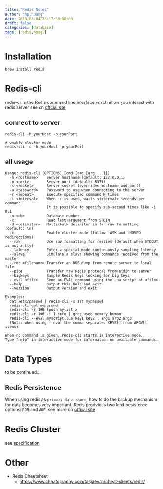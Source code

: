 ```yaml
---
title: "Redis Notes"
author: "hp.huang"
date: 2019-03-04T23:17:50+08:00
draft: false
categories: [database]
tags: [redis,nosql]
---
```


# Installation

```
brew install redis
```

# Redis-cli
redis-cli is the Redis command line interface which allow you interact with redis server see on [offcial site](https://redis.io/topics/rediscli)

## connect to server
```
redis-cli -h yourHost -p yourPort

# enable cluster mode
redis-cli -c -h yourHost -p yourPort
```

## all usage
```
Usage: redis-cli [OPTIONS] [cmd [arg [arg ...]]]
  -h <hostname>    Server hostname (default: 127.0.0.1)
  -p <port>        Server port (default: 6379)
  -s <socket>      Server socket (overrides hostname and port)
  -a <password>    Password to use when connecting to the server
  -r <repeat>      Execute specified command N times
  -i <interval>    When -r is used, waits <interval> seconds per command.
                   It is possible to specify sub-second times like -i 0.1
  -n <db>          Database number
  -x               Read last argument from STDIN
  -d <delimiter>   Multi-bulk delimiter in for raw formatting (default: \n)
  -c               Enable cluster mode (follow -ASK and -MOVED redirections)
  --raw            Use raw formatting for replies (default when STDOUT is not a tty)
  --latency        Enter a special mode continuously sampling latency
  --slave          Simulate a slave showing commands received from the master
  --rdb <filename> Transfer an RDB dump from remote server to local file.
  --pipe           Transfer raw Redis protocol from stdin to server
  --bigkeys        Sample Redis keys looking for big keys
  --eval <file>    Send an EVAL command using the Lua script at <file>
  --help           Output this help and exit
  --version        Output version and exit

Examples:
  cat /etc/passwd | redis-cli -x set mypasswd
  redis-cli get mypasswd
  redis-cli -r 100 lpush mylist x
  redis-cli -r 100 -i 1 info | grep used_memory_human:
  redis-cli --eval myscript.lua key1 key2 , arg1 arg2 arg3
  (Note: when using --eval the comma separates KEYS[] from ARGV[] items)

When no command is given, redis-cli starts in interactive mode.
Type "help" in interactive mode for information on available commands.
```

# Data Types
to be continued...

## Redis Persistence 
When using redis as `primary data store`, how to do the backup mechanism for data becomes very important. Redis prodvides two kind pesistence options: `RDB` and `AOF`. see more on [offical site](https://redis.io/topics/persistence)

# Redis Cluster
see [specification](https://redis.io/topics/cluster-spec)

# Other
- Redis Cheetsheet
   - https://www.cheatography.com/tasjaevan/cheat-sheets/redis/
